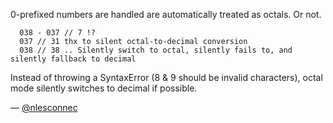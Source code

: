 0-prefixed numbers are handled are automatically treated as octals. Or not.
```
  038 - 037 // 7 !?
  037 // 31 thx to silent octal-to-decimal conversion
  038 // 38 .. Silently switch to octal, silently fails to, and silently fallback to decimal
```

Instead of throwing a SyntaxError (8 & 9 should be invalid characters),
octal mode silently switches to decimal if possible.


— [@nlesconnec](https://twitter.com/nlesconnec)
